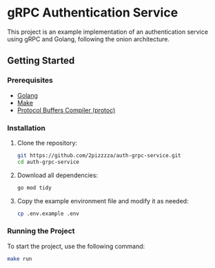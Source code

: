 # gRPC Authentication Service

This project is an example implementation of an authentication service using gRPC and Golang, following the onion architecture.

## Getting Started

### Prerequisites

- [Golang](https://golang.org/dl/)
- [Make](https://www.gnu.org/software/make/)
- [Protocol Buffers Compiler (protoc)](https://github.com/protocolbuffers/protobuf)

### Installation

1. Clone the repository:

    ```sh
    git https://github.com/2pizzzza/auth-grpc-service.git
    cd auth-grpc-service
    ```

2. Download all dependencies:

    ```sh
    go mod tidy
    ```

3. Copy the example environment file and modify it as needed:

    ```sh
    cp .env.example .env
    ```

### Running the Project

To start the project, use the following command:

```sh
make run
